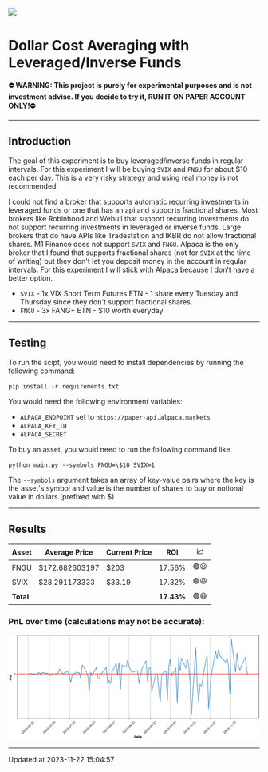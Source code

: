 


![](https://github.com/jonathansudhakar1/dca/actions/workflows/buy.yml/badge.svg?event=schedule)  

Dollar Cost Averaging with Leveraged/Inverse Funds
==================================================


**⛔ WARNING: This project is purely for experimental purposes and is not investment advise. If you decide to try it, RUN IT ON PAPER ACCOUNT ONLY!⛔**


---


Introduction
------------



 The goal of this experiment is to buy leveraged/inverse funds in regular intervals. For this experiment I will be buying `SVIX` and `FNGU` for about $10 each per day. This is a very risky strategy and using real money is not recommended.
   

 I could not find a broker that supports automatic recurring investments in leveraged funds or one that has an api and supports fractional shares. Most brokers like Robinhood and Webull that support recurring investments do not support recurring investments in leveraged or inverse funds. Large brokers that do have APIs like Tradestation and IKBR do not allow fractional shares. M1 Finance does not support `SVIX` and `FNGU`. Alpaca is the only broker that I found that supports fractional shares (not for `SVIX` at the time of writing) but they don't let you deposit money in the account in regular intervals. For this experiment I will stick with Alpaca because I don't have a better option. 
 * `SVIX` - 1x VIX Short Term Futures ETN - 1 share every Tuesday and Thursday since they don't support fractional shares.
* `FNGU` - 3x FANG+ ETN - $10 worth everyday





---


Testing
-------


 To run the scipt, you would need to install dependencies by running the following command:
 
```
pip install -r requirements.txt
```

 You would need the following environment variables:
 * `ALPACA_ENDPOINT` set to `https://paper-api.alpaca.markets`
* `ALPACA_KEY_ID`
* `ALPACA_SECRET`

 To buy an asset, you would need to run the following command like:
 
```
python main.py --symbols FNGU=\$10 SVIX=1
```

The `--symbols` argument takes an array of key-value pairs where the key is the asset's symbol and value is the number of shares to buy or notional value in dollars (prefixed with $)




---


Results
-------



| Asset | Average Price | Current Price | ROI | 📈 |
| --- | --- | --- | --- | --- |
| FNGU | $172.682603197 | $203 | 17.56% | &#128994;&#128515; |
| SVIX | $28.291173333 | $33.19 | 17.32% | &#128994;&#128515; |
| **Total** |  |  | **17.43%** | &#128994;&#128518; |

### PnL over time (calculations may not be accurate):


![](history.png)


---


Updated at 2023-11-22 15:04:57


